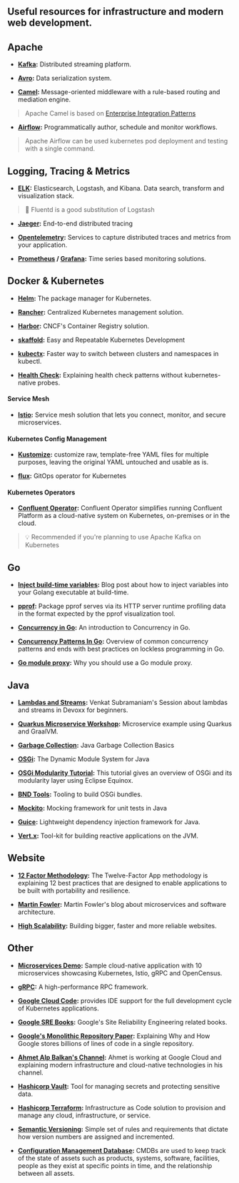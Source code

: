 ## Useful resources for infrastructure and modern web development.

## Apache

- **[Kafka](https://kafka.apache.org/):** 
 Distributed streaming platform.
 
- **[Avro](https://avro.apache.org/):** 
 Data serialization system.
  
- **[Camel](https://camel.apache.org/):** 
 Message-oriented middleware with a rule-based routing and mediation engine.

> Apache Camel is based on [Enterprise Integration Patterns](https://www.enterpriseintegrationpatterns.com/patterns/messaging/)

- **[Airflow](https://airflow.apache.org/):** 
 Programmatically author, schedule and monitor workflows.
 
> Apache Airflow can be used kubernetes pod deployment and testing with a single command.

## Logging, Tracing & Metrics

- **[ELK](https://www.elastic.co/what-is/elk-stack):** 
Elasticsearch, Logstash, and Kibana. Data search, transform and visualization stack.

> 🔄 Fluentd is a good substitution of Logstash

- **[Jaeger](https://www.jaegertracing.io/):** 
End-to-end distributed tracing

- **[Opentelemetry](https://opentelemetry.io/):** 
Services to capture distributed traces and metrics from your application.

- **[Prometheus](https://prometheus.io/) / [Grafana](https://grafana.com/):**
Time series based monitoring solutions.

## Docker & Kubernetes

- **[Helm](https://helm.sh/):** The package manager for Kubernetes.

- **[Rancher](https://rancher.com/):** Centralized Kubernetes management solution.

- **[Harbor](https://goharbor.io/):** CNCF's Container Registry solution.

- **[skaffold](https://github.com/GoogleContainerTools/skaffold/):** Easy and Repeatable Kubernetes Development 

- **[kubectx](https://github.com/ahmetb/kubectx/):** Faster way to switch between clusters and namespaces in kubectl.

- **[Health Check](https://ahmet.im/blog/advanced-kubernetes-health-checks/):** Explaining health check patterns without kubernetes-native probes.


#### Service Mesh

- **[Istio](https://istio.io/):** Service mesh solution that lets you connect, monitor, and secure microservices.

#### Kubernetes Config Management

- **[Kustomize](https://github.com/kubernetes-sigs/kustomize):**
customize raw, template-free YAML files for multiple purposes, leaving the original YAML untouched and usable as is.

- **[flux](https://fluxcd.io/):** GitOps operator for Kubernetes

#### Kubernetes Operators

- **[Confluent Operator](https://www.confluent.io/confluent-operator/):** Confluent Operator simplifies running Confluent Platform as a cloud-native system on Kubernetes, on-premises or in the cloud.

> 💡 Recommended if you're planning to use Apache Kafka on Kubernetes

## Go

- **[Inject build-time variables](https://blog.alexellis.io/inject-build-time-vars-golang/):**
 Blog post about how to inject variables into your Golang executable at build-time. 

- **[pprof](https://golang.org/pkg/net/http/pprof/):**
Package pprof serves via its HTTP server runtime profiling data in the format expected by the pprof visualization tool.

- **[Concurrency in Go](https://www.youtube.com/watch?v=LvgVSSpwND8):**
An introduction to Concurrency in Go.

- **[Concurrency Patterns In Go](https://www.youtube.com/watch?v=YEKjSzIwAdA):**
Overview of common concurrency patterns and ends with best practices on lockless programming in Go.

- **[Go module proxy](https://arslan.io/2019/08/02/why-you-should-use-a-go-module-proxy/):**
Why you should use a Go module proxy.

## Java

- **[Lambdas and Streams](https://www.youtube.com/watch?v=1OpAgZvYXLQ):** 
 Venkat Subramaniam's Session about lambdas and streams in Devoxx for beginners.

- **[Quarkus Microservice Workshop](https://quarkus.io/quarkus-workshops/super-heroes/):**
  Microservice example using Quarkus and GraalVM.
  
- **[Garbage Collection](https://www.oracle.com/webfolder/technetwork/tutorials/obe/java/gc01/index.html):**
  Java Garbage Collection Basics
  
- **[OSGi](https://www.osgi.org/):** The Dynamic Module System for Java

- **[OSGi Modularity Tutorial](https://www.vogella.com/tutorials/OSGi/article.html):** This tutorial gives an overview of OSGi and its modularity layer using Eclipse Equinox.

- **[BND Tools](https://bndtools.org/):** Tooling to build OSGi bundles.

- **[Mockito](https://github.com/mockito/mockito):** 
Mocking framework for unit tests in Java

- **[Guice](https://github.com/google/guice):** 
 Lightweight dependency injection framework for Java.
 
- **[Vert.x](https://vertx.io/):** 
 Tool-kit for building reactive applications on the JVM.

## Website
- **[12 Factor Methodology](https://www.12factor.net/):**
The Twelve-Factor App methodology is explaining 12 best practices that are designed to enable applications to be built with portability and resilience.

- **[Martin Fowler](https://martinfowler.com/):**
Martin Fowler's blog about microservices and software architecture.

- **[High Scalability](http://highscalability.com/):**
Building bigger, faster and more reliable websites.

## Other

- **[Microservices Demo](https://github.com/GoogleCloudPlatform/microservices-demo):** 
Sample cloud-native application with 10 microservices showcasing Kubernetes, Istio, gRPC and OpenCensus.

- **[gRPC](https://grpc.io/):** 
A high-performance RPC framework.

- **[Google Cloud Code](https://cloud.google.com/code):**
provides IDE support for the full development cycle of Kubernetes applications.

- **[Google SRE Books](https://landing.google.com/sre/books/):**
Google's Site Reliability Engineering related books.

- **[Google's Monolithic Repository Paper](https://research.google/pubs/pub45424/):**
Explaining Why and How Google stores billions of lines of code in a single repository.

- **[Ahmet Alp Balkan's Channel](https://www.youtube.com/channel/UC6LgxY4YwVoE1F-v8sT9Jaw):** 
Ahmet is working at Google Cloud and explaining modern infrastructure and cloud-native technologies in his channel.

- **[Hashicorp Vault](https://www.vaultproject.io/):**
Tool for managing secrets and protecting sensitive data.

- **[Hashicorp Terraform](https://www.terraform.io/):**
Infrastructure as Code solution to provision and manage any cloud, infrastructure, or service.

- **[Semantic Versioning](https://semver.org/):**
Simple set of rules and requirements that dictate how version numbers are assigned and incremented.

- **[Configuration Management Database](https://en.wikipedia.org/wiki/Configuration_management_database):**
CMDBs are used to keep track of the state of assets such as products, systems, software, facilities, people as they exist at specific points in time, and the relationship between all assets.